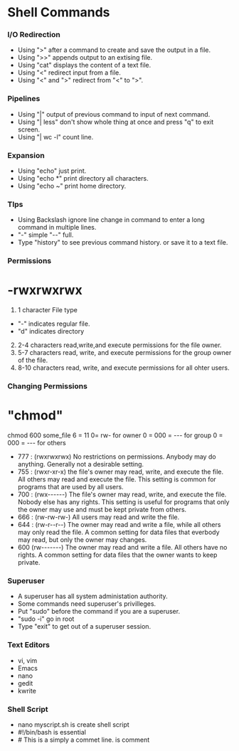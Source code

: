 # Shell Commands

### **I/O Redirection**
- Using ">" after a command to create and save the output in a file.
- Using ">>" appends output to an extising file.
- Using "cat" displays the content of a text file.
- Using "<" redirect input from a file.
- Using "<" and ">" redirect from "<" to ">".
### **Pipelines**
- Using "|" output of previous command to input of next command.
- Using "| less" don't show whole thing at once and press "q" to exit screen.
- Using "| wc -l" count line.
### **Expansion**
- Using "echo" just print.
- Using "echo *" print directory all characters.
- Using "echo ~" print home directory.
 ### **TIps**
- Using Backslash ignore line change in command to enter a long command in multiple lines.
- "-" simple "--" full.
- Type "history" to see previous command history. or save it to a text file.
 ### **Permissions**
# -rwxrwxrwx
1. 1 character File type
- "-" indicates regular file.
- "d" indicates directory
2. 2-4 characters read,write,and execute permissions for the file owner.
3. 5-7 characters read, write, and execute permissions for the group owner of the file.
4. 8-10 characters read, write, and execute permissions for all ohter users.
 ### **Changing Permissions**
# "chmod"
chmod 600 some_file
6 = 11 0= rw- for owner
0 = 000 = --- for group
0 = 000 = --- for others
- 777 : (rwxrwxrwx) No restrictions on permissions. Anybody may do anything. Generally not a desirable setting.
- 755 : (rwxr-xr-x) the file's owner may read, write, and execute the file. All others may read and execute the file. This setting is common for programs that are used by all users.
- 700 : (rwx------) The file's owner may read, write, and execute the file. Nobody else has any rights. This setting is useful for programs that only the owner may use and must be kept private from others.
- 666 : (rw-rw-rw-) All users may read and write the file.
- 644 : (rw-r--r--) The owner may read and write a file, while all others may only read the file. A common setting for data files that everbody may read, but only the owner may changes.
- 600 (rw-------) The owner may read and write a file. All others have no rights. A common setting for data files that the owner wants to keep private.
 ### **Superuser**
- A superuser has all system administation authority.
- Some commands need superuser's privilleges.
- Put "sudo" before the command if you are a superuser.
- "sudo -i" go in root
- Type "exit" to get out of a superuser session.
 ### **Text Editors**
- vi, vim 
- Emacs
- nano
- gedit
- kwrite
 ### **Shell Script**
- nano myscript.sh is create shell script
- #!/bin/bash is essential
- \# This is a simply a commet line. is comment


